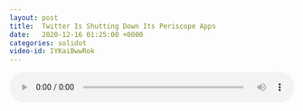 ```yaml
---
layout: post
title:  Twitter Is Shutting Down Its Periscope Apps
date:   2020-12-16 01:25:00 +0000
categories: solidot
video-id: IYKaiBwwRok
---
```


<audio src="/assets/cd2226e77ef485232b7c4aae1df35649.mp3" style="width: 100%;" controls></audio>

